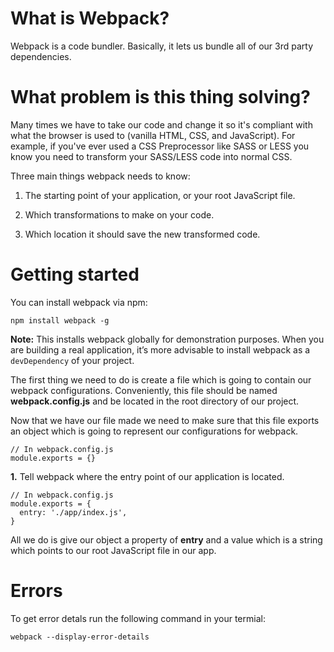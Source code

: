 # What is Webpack?
Webpack is a code bundler. Basically, it lets us bundle all of our 3rd party dependencies. 

# What problem is this thing solving? 
Many times we have to take our code and change it so it's compliant with what the browser is used to (vanilla HTML, CSS, and JavaScript). For example, if you've ever used a CSS Preprocessor like SASS or LESS you know you need to transform your SASS/LESS code into normal CSS.

Three main things webpack needs to know: 

1) The starting point of your application, or your root JavaScript file.

2) Which transformations to make on your code.

3) Which location it should save the new transformed code.

# Getting started 

You can install webpack via npm:
```
npm install webpack -g
```

**Note:** This installs webpack globally for demonstration purposes. When you are building a real application, it’s more advisable to install webpack as a ```devDependency``` of your project.

The first thing we need to do is create a file which is going to contain our webpack configurations. Conveniently, this file should be named **webpack.config.js** and be located in the root directory of our project.

Now that we have our file made we need to make sure that this file exports an object which is going to represent our configurations for webpack.

```
// In webpack.config.js
module.exports = {}
```

**1.** Tell webpack where the entry point of our application is located. 
```
// In webpack.config.js
module.exports = {
  entry: './app/index.js',
}
```
All we do is give our object a property of **entry** and a value which is a string which points to our root JavaScript file in our app.

# Errors 
To get error detals run the following command in your termial:
```
webpack --display-error-details
```
